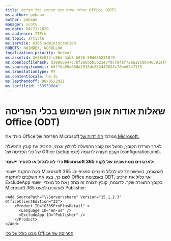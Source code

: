 ```yaml
---
title: שאלות אודות אופן השימוש בכלי הפריסה Office (ODT)
ms.author: pebaum
author: pebaum
manager: scotv
ms.date: 04/21/2020
ms.audience: ITPro
ms.topic: article
ms.service: o365-administration
ROBOTS: NOINDEX, NOFOLLOW
localization_priority: Normal
ms.assetid: 3e88e0f3-c86d-4ab8-b076-59d0552318f9
ms.openlocfilehash: d38866647c7bf286b5b5b21e7fdcc94af72ea1850bc40391af077aa230b8b4fd
ms.sourcegitcommit: b5f7da89a650d2915dc652449623c78be6247175
ms.translationtype: MT
ms.contentlocale: he-IL
ms.lasthandoff: 08/05/2021
ms.locfileid: "53959684"
---
```

# <a name="questions-about-how-to-use-the-office-deployment-tool-odt"></a>שאלות אודות אופן השימוש בכלי הפריסה Office (ODT)

הורד את Office הפריסה של Microsoft ממרכז [ההורדות של Microsoft.](https://go.microsoft.com/fwlink/p/?LinkID=626065)
  
לאחר הורדת הקובץ, הפעל את קובץ ההפעלה לחילוץ עצמי, המכיל את קובץ ההפעלה של כלי הפריסה של Office (setup.exe) וקובץ תצורה לדוגמה (configuration.xml).
  
 **כדי לא לכלול או להסיר יישומי Microsoft 365 לארגונים ממחשבים של לקוח:**
  
בעת התקנת יישומי Microsoft 365 לארגונים, באפשרותך לא לכלול מוצרים ספציפיים. לשם כך, בצע את השלבים להתקנת Office באמצעות ODT, אך כלול את הרכיב ExcludeApp בקובץ התצורה שלך. לדוגמה, קובץ תצורה זה מתקין את כל מוצרי יישומי Microsoft 365 לארגונים למעט Publisher:
  
```
<Add SourcePath="\\Server\share" Version="15.1.2.3" OfficeClientEdition="32">
    <Product ID="O365ProPlusRetail" >
      <Language ID="en-us" />
      <ExcludeApp ID="Publisher" />
    </Product>
</Add>
```

[מבט כולל על כלי Office הפריסה של](https://docs.microsoft.com/deployoffice/overview-office-deployment-tool)
  

